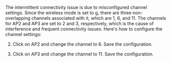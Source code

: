 
The intermittent connectivity issue is due to misconfigured channel settings. Since the wireless mode is set to g, there are three non-overlapping channels associated with it, which are 1, 6, and 11. The channels for AP2 and AP3 are set to 2 and 3, respectively, which is the cause of interference and frequent connectivity issues. Here's how to configure the channel settings:

2. Click on AP2 and change the channel to 6. Save the configuration.

4. Click on AP3 and change the channel to 11. Save the configuration.
